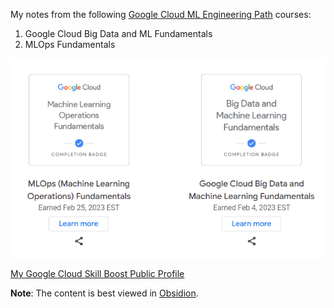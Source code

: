 My notes from the following [Google Cloud ML Engineering Path](https://www.cloudskillsboost.google/paths/17) courses:
1. Google Cloud Big Data and ML Fundamentals
2. MLOps Fundamentals

![images/gcp.png](images/gcp.png)

[My Google Cloud Skill Boost Public Profile](https://www.cloudskillsboost.google/public_profiles/d85f8295-b522-4522-964c-f0fcf9375090)

**Note**: The content is best viewed in [Obsidion](https://obsidian.md/).
